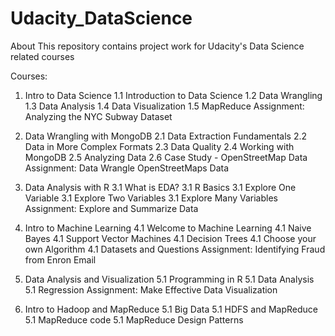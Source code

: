 # Udacity_DataScience
About
This repository contains project work for Udacity's Data Science related courses

Courses:
1. Intro to Data Science
  1.1 Introduction to Data Science
  1.2 Data Wrangling
  1.3 Data Analysis
  1.4 Data Visualization
  1.5 MapReduce
Assignment: Analyzing the NYC Subway Dataset

2. Data Wrangling with MongoDB
  2.1 Data Extraction Fundamentals
  2.2 Data in More Complex Formats
  2.3 Data Quality
  2.4 Working with MongoDB
  2.5 Analyzing Data
  2.6 Case Study - OpenStreetMap Data
Assignment: Data Wrangle OpenStreetMaps Data
  
3. Data Analysis with R
  3.1 What is EDA?
  3.1 R Basics
  3.1 Explore One Variable
  3.1 Explore Two Variables
  3.1 Explore Many Variables
Assignment: Explore and Summarize Data

4. Intro to Machine Learning
  4.1 Welcome to Machine Learning
  4.1 Naive Bayes
  4.1 Support Vector Machines
  4.1 Decision Trees
  4.1 Choose your own Algorithm
  4.1 Datasets and Questions
Assignment: Identifying Fraud from Enron Email

5. Data Analysis and Visualization
  5.1 Programming in R
  5.1 Data Analysis
  5.1 Regression
Assignment: Make Effective Data Visualization

6. Intro to Hadoop and MapReduce
  5.1 Big Data
  5.1 HDFS and MapReduce
  5.1 MapReduce code
  5.1 MapReduce Design Patterns


